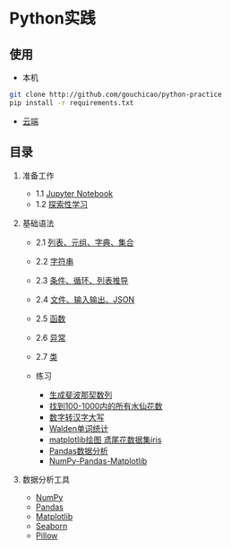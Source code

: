 # Python实践

## 使用
* 本机
```bash
git clone http://github.com/gouchicao/python-practice
pip install -r requirements.txt
```

* [云端](https://mybinder.org/v2/gh/gouchicao/python-practice/master)

## 目录
1. 准备工作
    - 1.1 [Jupyter Notebook](http://nbviewer.jupyter.org/github/gouchicao/python-practice/blob/master/start/jupyter-notebook.ipynb)
    - 1.2 [探索性学习](http://nbviewer.jupyter.org/github/gouchicao/python-practice/blob/master/start/exploratory-learning.ipynb)

2. 基础语法
    - 2.1 [列表、元组、字典、集合](http://nbviewer.jupyter.org/github/gouchicao/python-practice/blob/master/basics/list-tuple-dict-set.ipynb)
    - 2.2 [字符串](http://nbviewer.jupyter.org/github/gouchicao/python-practice/blob/master/basics/stirng.ipynb)
    - 2.3 [条件、循环、列表推导](http://nbviewer.jupyter.org/github/gouchicao/python-practice/blob/master/basics/condition.ipynb)
    - 2.4 [文件、输入输出、JSON](http://nbviewer.jupyter.org/github/gouchicao/python-practice/blob/master/basics/input-output-file.ipynb)
    - 2.5 [函数](http://nbviewer.jupyter.org/github/gouchicao/python-practice/blob/master/basics/function.ipynb)
    - 2.6 [异常](http://nbviewer.jupyter.org/github/gouchicao/python-practice/blob/master/basics/exception.ipynb)
    - 2.7 [类](http://nbviewer.jupyter.org/github/gouchicao/python-practice/blob/master/basics/class.ipynb)

    - 练习
        * [生成斐波那契数列](http://nbviewer.jupyter.org/github/gouchicao/python-practice/blob/master/basics/example_fib.ipynb)
        * [找到100-1000内的所有水仙花数](http://nbviewer.jupyter.org/github/gouchicao/python-practice/blob/master/basics/example_daffodil.ipynb)
        * [数字转汉字大写](http://nbviewer.jupyter.org/github/gouchicao/python-practice/blob/master/basics/example_digital-to-chinese-characters.ipynb)
        * [Walden单词统计](http://nbviewer.jupyter.org/github/gouchicao/python-practice/blob/master/basics/example_walden-word-count.ipynb)
        * [matplotlib绘图 鸢尾花数据集iris](http://nbviewer.jupyter.org/github/gouchicao/python-practice/blob/master/basics/example_iris.ipynb)
        * [Pandas数据分析](http://nbviewer.jupyter.org/github/gouchicao/python-practice/blob/master/basics/example_pandas.ipynb)
        * [NumPy-Pandas-Matplotlib](http://nbviewer.jupyter.org/github/gouchicao/python-practice/blob/master/basics/example_numpy-pandas-matplotlib.ipynb)

3. 数据分析工具
    - [NumPy](http://nbviewer.jupyter.org/github/gouchicao/python-practice/blob/master/tools/numpy.ipynb)
    - [Pandas](http://nbviewer.jupyter.org/github/gouchicao/python-practice/blob/master/tools/pandas.ipynb)
    - [Matplotlib](http://nbviewer.jupyter.org/github/gouchicao/python-practice/blob/master/tools/matplotlib.ipynb)
    - [Seaborn](http://nbviewer.jupyter.org/github/gouchicao/python-practice/blob/master/tools/seaborn.ipynb)
    - [Pillow](http://nbviewer.jupyter.org/github/gouchicao/python-practice/blob/master/tools/pillow.ipynb)
